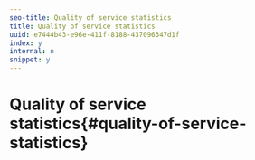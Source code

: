 ```yaml
---
seo-title: Quality of service statistics
title: Quality of service statistics
uuid: e7444b43-e96e-411f-8188-437096347d1f
index: y
internal: n
snippet: y
---
```


# Quality of service statistics{#quality-of-service-statistics}


